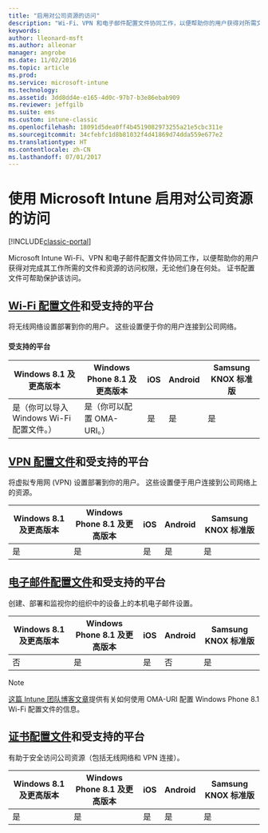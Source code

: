 ```yaml
---
title: "启用对公司资源的访问"
description: "Wi-Fi、VPN 和电子邮件配置文件协同工作，以便帮助你的用户获得对所需文件和资源的访问权限。"
keywords: 
author: lleonard-msft
ms.author: alleonar
manager: angrobe
ms.date: 11/02/2016
ms.topic: article
ms.prod: 
ms.service: microsoft-intune
ms.technology: 
ms.assetid: 3dd8dd4e-e165-4d0c-97b7-b3e86ebab909
ms.reviewer: jeffgilb
ms.suite: ems
ms.custom: intune-classic
ms.openlocfilehash: 18091d5dea0ff4b4519082973255a21e5cbc311e
ms.sourcegitcommit: 34cfebfc1d8b81032f4d41869d74dda559e677e2
ms.translationtype: HT
ms.contentlocale: zh-CN
ms.lasthandoff: 07/01/2017
---
```

# <a name="enable-access-to-company-resources-with-microsoft-intune"></a>使用 Microsoft Intune 启用对公司资源的访问

[!INCLUDE[classic-portal](../includes/classic-portal.md)]

Microsoft Intune Wi-Fi、VPN 和电子邮件配置文件协同工作，以便帮助你的用户获得对完成其工作所需的文件和资源的访问权限，无论他们身在何处。 证书配置文件可帮助保护该访问。

## <a name="wi-fi-profileswi-fi-connections-in-microsoft-intunemd-and-supported-platforms"></a>[Wi-Fi 配置文件](wi-fi-connections-in-microsoft-intune.md)和受支持的平台

将无线网络设置部署到你的用户。 这些设置便于你的用户连接到公司网络。
#### <a name="supported-platforms"></a>受支持的平台

|Windows 8.1 及更高版本|Windows Phone 8.1 及更高版本|iOS|Android|Samsung KNOX 标准版|
|---------------------|---------------------------|---|-------|------------|
|是（你可以导入 Windows Wi-Fi 配置文件。）|是（你可以配置 OMA-URI。） |是|是|是|

## <a name="vpn-profilesvpn-connections-in-microsoft-intunemd-and-supported-platforms"></a>[VPN 配置文件](vpn-connections-in-microsoft-intune.md)和受支持的平台
将虚拟专用网 (VPN) 设置部署到你的用户。 这些设置便于用户连接到公司网络上的资源。

|Windows 8.1 及更高版本|Windows Phone 8.1 及更高版本|iOS|Android|Samsung KNOX 标准版|
|---------------------|---------------------------|---|-------|------------|
|是|是|是|是|是|

## <a name="email-profilesconfigure-access-to-corporate-email-using-email-profiles-with-microsoft-intunemd-and-supported-platforms"></a>[电子邮件配置文件](configure-access-to-corporate-email-using-email-profiles-with-microsoft-intune.md)和受支持的平台
创建、部署和监视你的组织中的设备上的本机电子邮件设置。

|Windows 8.1 及更高版本|Windows Phone 8.1 及更高版本|iOS|Android|Samsung KNOX 标准版|
|---------------------|---------------------------|---|-------|------------|
|否|是|是|否|是|
> [!NOTE]
> [这篇 Intune 团队博客文章](https://blogs.technet.microsoft.com/enterprisemobility/2015/02/19/using-oma-uri-to-create-custom-wi-fi-profiles-for-windows-phone-8-1/)提供有关如何使用 OMA-URI 配置 Windows Phone 8.1 Wi-Fi 配置文件的信息。

## <a name="certificate-profilessecure-resource-access-with-certificate-profilesmd-and-supported-platforms"></a>[证书配置文件](secure-resource-access-with-certificate-profiles.md)和受支持的平台
有助于安全访问公司资源（包括无线网络和 VPN 连接）。

|Windows 8.1 及更高版本|Windows Phone 8.1 及更高版本|iOS|Android|Samsung KNOX 标准版|
|---------------------|---------------------------|---|-------|------------|
|是|是|是|是|是|
